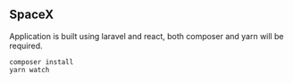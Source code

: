 

## SpaceX

Application is built using laravel and react, both composer and yarn will be required.

```
composer install
yarn watch
```